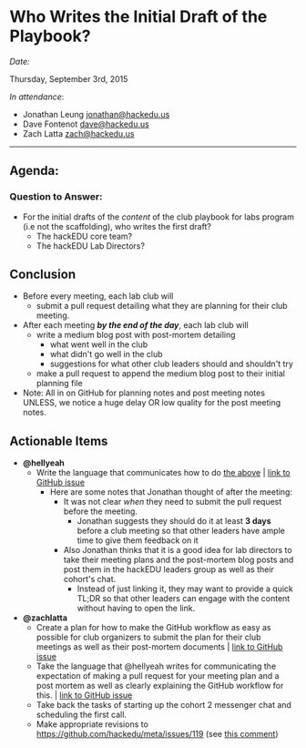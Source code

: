 # Who Writes the Initial Draft of the Playbook?

_Date:_

Thursday, September 3rd, 2015

_In attendance_:

- Jonathan Leung <jonathan@hackedu.us>
- Dave Fontenot <dave@hackedu.us>
- Zach Latta <zach@hackedu.us>

--------------------------------------------------------------------------------

## Agenda:

### Question to Answer:

- For the initial drafts of the *content* of the club playbook for labs program
  (i.e not the scaffolding), who writes the first draft?
  - The hackEDU core team?
  - The hackEDU Lab Directors?

## Conclusion

- Before every meeting, each lab club will
  - submit a pull request detailing what they are planning for their club
    meeting.
- After each meeting _**by the end of the day**_, each lab club will
  - write a medium blog post with post-mortem detailing
    - what went well in the club
    - what didn't go well in the club
    - suggestions for what other club leaders should and shouldn't try
  - make a pull request to append the medium blog post to their initial planning
    file
- Note: All in on GitHub for planning notes and post meeting notes UNLESS, we
  notice a huge delay OR low quality for the post meeting notes.

## Actionable Items

- **@hellyeah**
  - Write the language that communicates how to do [the above](#conclusion) |
    [link to GitHub issue](https://github.com/hackedu/hackedu/issues/151)
    - Here are some notes that Jonathan thought of after the meeting:
      - It was not clear *when* they need to submit the pull request before the
        meeting.
          - Jonathan suggests they should do it at least **3 days** before a
            club meeting so that other leaders have ample time to give them
            feedback on it
      - Also Jonathan thinks that it is a good idea for lab directors to take
        their meeting plans and the post-mortem blog posts and post them
        in the hackEDU leaders group as well as their cohort's chat.
          - Instead of just linking it, they may want to provide a quick TL;DR
            so that other leaders can engage with the content without having
            to open the link.
- **@zachlatta**
  - Create a plan for how to make the GitHub workflow as easy as possible for
    club organizers to submit the plan for their club meetings as well as their
    post-mortem documents |
    [link to GitHub issue](https://github.com/hackedu/hackedu/issues/152)
  - Take the language that @hellyeah writes for communicating the expectation of
    making a pull request for your meeting plan and a post mortem as well as
    clearly explaining the GitHub workflow for this. |
    [link to GitHub issue](https://github.com/hackedu/hackedu/issues/153)
  - Take back the tasks of starting up the cohort 2 messenger chat and
    scheduling the first call.
  - Make appropriate revisions to https://github.com/hackedu/meta/issues/119
    (see
    [this comment](https://github.com/hackedu/meta/issues/119#issuecomment-137613720))
